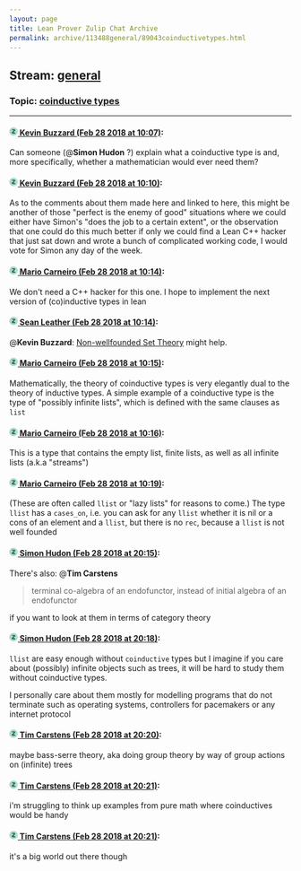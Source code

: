 ```yaml
---
layout: page
title: Lean Prover Zulip Chat Archive 
permalink: archive/113488general/89043coinductivetypes.html
---
```


## Stream: [general](index.html)
### Topic: [coinductive types](89043coinductivetypes.html)

---

#### [![Click to go to Zulip](../../assets/img/zulip2.png) Kevin Buzzard (Feb 28 2018 at 10:07)](https://leanprover.zulipchat.com/#narrow/stream/113488-general/topic/coinductive%20types/near/123081684):
Can someone (@**Simon Hudon** ?) explain what a coinductive type is and, more specifically, whether a mathematician would ever need them?

#### [![Click to go to Zulip](../../assets/img/zulip2.png) Kevin Buzzard (Feb 28 2018 at 10:10)](https://leanprover.zulipchat.com/#narrow/stream/113488-general/topic/coinductive%20types/near/123081788):
As to the comments about them made here and linked to here, this might be another of those "perfect is the enemy of good" situations where we could either have Simon's "does the job to a certain extent", or the observation that one could do this much better if only we could find a Lean C++ hacker that just sat down and wrote a bunch of complicated working code, I would vote for Simon any day of the week.

#### [![Click to go to Zulip](../../assets/img/zulip2.png) Mario Carneiro (Feb 28 2018 at 10:14)](https://leanprover.zulipchat.com/#narrow/stream/113488-general/topic/coinductive%20types/near/123081900):
We don't need a C++ hacker for this one. I hope to implement the next version of (co)inductive types in lean

#### [![Click to go to Zulip](../../assets/img/zulip2.png) Sean Leather (Feb 28 2018 at 10:14)](https://leanprover.zulipchat.com/#narrow/stream/113488-general/topic/coinductive%20types/near/123081904):
@**Kevin Buzzard**: [Non-wellfounded Set Theory](https://plato.stanford.edu/entries/nonwellfounded-set-theory/) might help.

#### [![Click to go to Zulip](../../assets/img/zulip2.png) Mario Carneiro (Feb 28 2018 at 10:15)](https://leanprover.zulipchat.com/#narrow/stream/113488-general/topic/coinductive%20types/near/123081913):
Mathematically, the theory of coinductive types is very elegantly dual to the theory of inductive types. A simple example of a coinductive type is the type of "possibly infinite lists", which is defined with the same clauses as `list`

#### [![Click to go to Zulip](../../assets/img/zulip2.png) Mario Carneiro (Feb 28 2018 at 10:16)](https://leanprover.zulipchat.com/#narrow/stream/113488-general/topic/coinductive%20types/near/123081955):
This is a type that contains the empty list, finite lists, as well as all infinite lists (a.k.a "streams")

#### [![Click to go to Zulip](../../assets/img/zulip2.png) Mario Carneiro (Feb 28 2018 at 10:19)](https://leanprover.zulipchat.com/#narrow/stream/113488-general/topic/coinductive%20types/near/123082040):
(These are often called `llist` or "lazy lists" for reasons to come.) The type `llist` has a `cases_on`, i.e. you can ask for any `llist` whether it is nil or a cons of an element and a `llist`, but there is no `rec`, because a `llist` is not well founded

#### [![Click to go to Zulip](../../assets/img/zulip2.png) Simon Hudon (Feb 28 2018 at 20:15)](https://leanprover.zulipchat.com/#narrow/stream/113488-general/topic/coinductive%20types/near/123102878):
There's also:
@**Tim Carstens** 
> terminal co-algebra of an endofunctor, instead of initial algebra of an endofunctor

if you want to look at them in terms of category theory

#### [![Click to go to Zulip](../../assets/img/zulip2.png) Simon Hudon (Feb 28 2018 at 20:18)](https://leanprover.zulipchat.com/#narrow/stream/113488-general/topic/coinductive%20types/near/123103022):
`llist` are easy enough without `coinductive` types but I imagine if you care about (possibly) infinite objects such as trees, it will be hard to study them without coinductive types.

I personally care about them mostly for modelling programs that do not terminate such as operating systems, controllers for pacemakers or any internet protocol

#### [![Click to go to Zulip](../../assets/img/zulip2.png) Tim Carstens (Feb 28 2018 at 20:20)](https://leanprover.zulipchat.com/#narrow/stream/113488-general/topic/coinductive%20types/near/123103123):
maybe bass-serre theory, aka doing group theory by way of group actions on (infinite) trees

#### [![Click to go to Zulip](../../assets/img/zulip2.png) Tim Carstens (Feb 28 2018 at 20:21)](https://leanprover.zulipchat.com/#narrow/stream/113488-general/topic/coinductive%20types/near/123103136):
i'm struggling to think up examples from pure math where coinductives would be handy

#### [![Click to go to Zulip](../../assets/img/zulip2.png) Tim Carstens (Feb 28 2018 at 20:21)](https://leanprover.zulipchat.com/#narrow/stream/113488-general/topic/coinductive%20types/near/123103143):
it's a big world out there though

